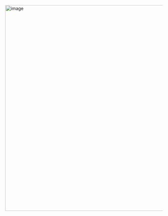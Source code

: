 <img width="660" alt="image" src="https://github.com/user-attachments/assets/843a566b-5618-4102-9730-5e0054f1f80a">
